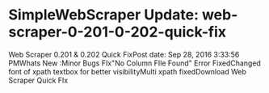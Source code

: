 # SimpleWebScraper Update: web-scraper-0-201-0-202-quick-fix

Web Scraper 0.201 & 0.202 Quick FixPost date: Sep 28, 2016 3:33:56 PMWhats New :Minor Bugs FIx"No Column FIle Found" Error FixedChanged font of xpath textbox for better visibilityMulti xpath fixedDownload Web Scraper Quick FIx